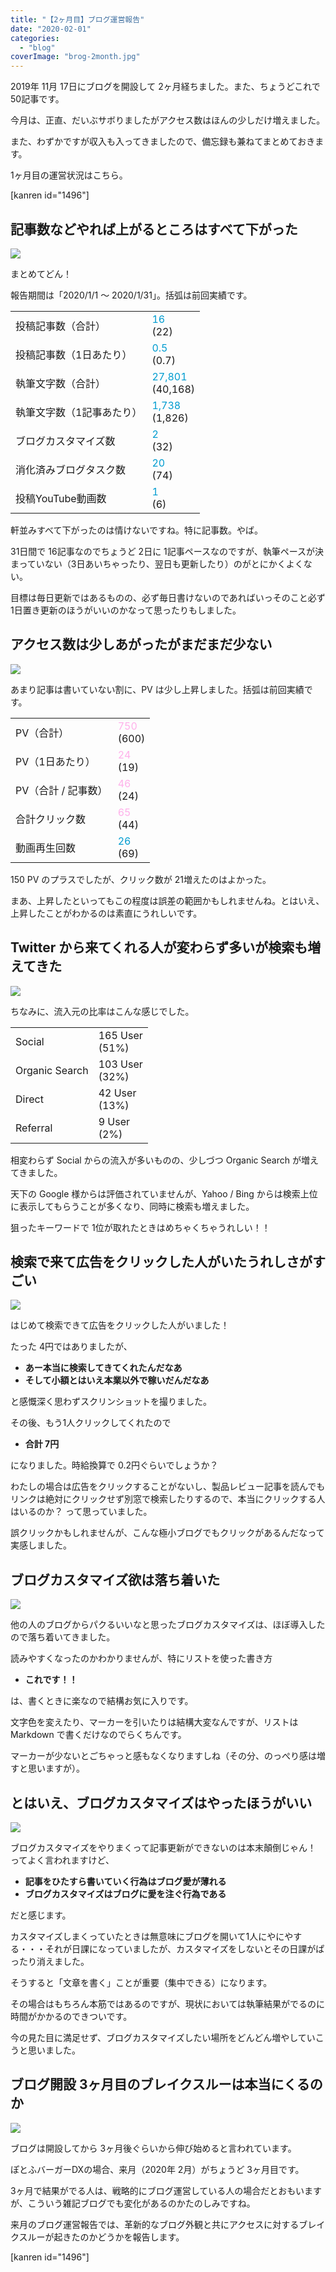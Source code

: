 ```yaml
---
title: "【2ヶ月目】ブログ運営報告"
date: "2020-02-01"
categories: 
  - "blog"
coverImage: "brog-2month.jpg"
---
```


2019年 11月 17日にブログを開設して 2ヶ月経ちました。また、ちょうどこれで 50記事です。

今月は、正直、だいぶサボりましたがアクセス数はほんの少しだけ増えました。

また、わずかですが収入も入ってきましたので、備忘録も兼ねてまとめておきます。

1ヶ月目の運営状況はこちら。

\[kanren id="1496"\]

## 記事数などやれば上がるところはすべて下がった

![](images/DSC00771.jpeg)

まとめてどん！

報告期間は「2020/1/1 〜 2020/1/31」。括弧は前回実績です。

<table class=""><tbody><tr><td>投稿記事数（合計）</td><td class="has-text-align-center" data-align="center"><span style="color:#019cd0" class="color">16</span><br>(22)</td></tr><tr><td>投稿記事数（1日あたり）</td><td class="has-text-align-center" data-align="center"><span style="color:#019cd0" class="color">0.5</span><br>(0.7)</td></tr><tr><td>執筆文字数（合計）</td><td class="has-text-align-center" data-align="center"><span style="color:#019cd0" class="color">27,801</span><br>(40,168)</td></tr><tr><td>執筆文字数（1記事あたり）</td><td class="has-text-align-center" data-align="center"><span style="color:#019cd0" class="color">1,738</span><br>(1,826)</td></tr><tr><td>ブログカスタマイズ数</td><td class="has-text-align-center" data-align="center"><span style="color:#019cd0" class="color">2</span><br>(32)</td></tr><tr><td>消化済みブログタスク数</td><td class="has-text-align-center" data-align="center"><span style="color:#019cd0" class="color">20</span><br>(74)</td></tr><tr><td>投稿YouTube動画数</td><td class="has-text-align-center" data-align="center"><span style="color:#019cd0" class="color">1</span><br>(6)</td></tr></tbody></table>

軒並みすべて下がったのは情けないですね。特に記事数。やば。

31日間で 16記事なのでちょうど 2日に 1記事ペースなのですが、執筆ペースが決まっていない（3日あいちゃったり、翌日も更新したり）のがとにかくよくない。

目標は毎日更新ではあるものの、必ず毎日書けないのであればいっそのこと必ず 1日置き更新のほうがいいのかなって思ったりもしました。

## アクセス数は少しあがったがまだまだ少ない

![](images/image-13.png)

あまり記事は書いていない割に、PV は少し上昇しました。括弧は前回実績です。

<table class=""><tbody><tr><td>PV（合計）</td><td class="has-text-align-center" data-align="center"><span style="color:#ffb0ea" class="color">750</span><br>(600)</td></tr><tr><td>PV（1日あたり）</td><td class="has-text-align-center" data-align="center"><span style="color:#ffb0ea" class="color">24</span><br>(19)</td></tr><tr><td>PV（合計 / 記事数）</td><td class="has-text-align-center" data-align="center"><span style="color:#ffb0ea" class="color">46</span><br>(24)</td></tr><tr><td>合計クリック数</td><td class="has-text-align-center" data-align="center"><span style="color:#ffb0ea" class="color">65</span><br>(44)</td></tr><tr><td>動画再生回数</td><td class="has-text-align-center" data-align="center"><span style="color:#019cd0" class="color">26</span><br>(69)</td></tr></tbody></table>

150 PV のプラスでしたが、クリック数が 21増えたのはよかった。

まあ、上昇したといってもこの程度は誤差の範囲かもしれませんね。とはいえ、上昇したことがわかるのは素直にうれしいです。

## Twitter から来てくれる人が変わらず多いが検索も増えてきた

![](images/DSC01282.jpeg)

ちなみに、流入元の比率はこんな感じでした。

<table class=""><tbody><tr><td>Social</td><td>165 User<br>(51%)</td></tr><tr><td>Organic Search</td><td>103 User<br>(32%)</td></tr><tr><td>Direct</td><td>42 User<br>(13%)</td></tr><tr><td>Referral</td><td>9 User<br>(2%)</td></tr></tbody></table>

相変わらず Social からの流入が多いものの、少しづつ Organic Search が増えてきました。

天下の Google 様からは評価されていませんが、Yahoo / Bing からは検索上位に表示してもらうことが多くなり、同時に検索も増えました。

狙ったキーワードで 1位が取れたときはめちゃくちゃうれしい！！

## 検索で来て広告をクリックした人がいたうれしさがすごい

![](images/DSC01569_R.jpg)

はじめて検索できて広告をクリックした人がいました！

たった 4円ではありましたが、

- **あー本当に検索してきてくれたんだなあ**
- **そして小額とはいえ本業以外で稼いだんだなあ**

と感慨深く思わずスクリンショットを撮りました。

その後、もう1人クリックしてくれたので

- **合計 7円**

になりました。時給換算で 0.2円ぐらいでしょうか？

わたしの場合は広告をクリックすることがないし、製品レビュー記事を読んでもリンクは絶対にクリックせず別窓で検索したりするので、本当にクリックする人はいるのか？ って思っていました。

誤クリックかもしれませんが、こんな極小ブログでもクリックがあるんだなって実感しました。

## ブログカスタマイズ欲は落ち着いた

![](images/0BA90733-6467-4729-9F1B-58D860D2523D.jpeg)

他の人のブログからパクるいいなと思ったブログカスタマイズは、ほぼ導入したので落ち着いてきました。

読みやすくなったのかわかりませんが、特にリストを使った書き方

- **これです！！**

は、書くときに楽なので結構お気に入りです。

文字色を変えたり、マーカーを引いたりは結構大変なんですが、リストは Markdown で書くだけなのでらくちんです。

マーカーが少ないとごちゃっと感もなくなりますしね（その分、のっぺり感は増すと思いますが）。

## とはいえ、ブログカスタマイズはやったほうがいい

![](images/DSC00829.jpeg)

ブログカスタマイズをやりまくって記事更新ができないのは本末顛倒じゃん！ ってよく言われますけど、

- **記事をひたすら書いていく行為はブログ愛が薄れる**
- **ブログカスタマイズはブログに愛を注ぐ行為である**

だと感じます。

カスタマイズしまくっていたときは無意味にブログを開いて1人にやにやする・・・それが日課になっていましたが、カスタマイズをしないとその日課がぱったり消えました。

そうすると「文章を書く」ことが重要（集中できる）になります。

その場合はもちろん本筋ではあるのですが、現状においては執筆結果がでるのに時間がかかるのできついです。

今の見た目に満足せず、ブログカスタマイズしたい場所をどんどん増やしていこうと思いました。

## ブログ開設 3ヶ月目のブレイクスルーは本当にくるのか

![](images/DSC01936.jpeg)

ブログは開設してから 3ヶ月後ぐらいから伸び始めると言われています。

ぽとふバーガーDXの場合、来月（2020年 2月）がちょうど 3ヶ月目です。

3ヶ月で結果がでる人は、戦略的にブログ運営している人の場合だとおもいますが、こういう雑記ブログでも変化があるのかたのしみですね。

来月のブログ運営報告では、革新的なブログ外観と共にアクセスに対するブレイクスルーが起きたのかどうかを報告します。

\[kanren id="1496"\]
